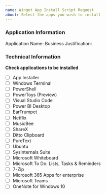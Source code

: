 ```yaml
---
name: Winget App Install Script Request
about: Select the apps you wish to install
---
```


### Application Information
Application Name: 
Business Justification: 

### Technical Information
**Check applications to be installed**
- [ ] App Installer
- [ ] Windows Terminal
- [ ] PowerShell
- [ ] PowerToys (Preview)
- [ ] Visual Studio Code
- [ ] Power BI Desktop
- [ ] EarTrumpet
- [ ] Netflix
- [ ] MusicBee
- [ ] ShareX
- [ ] Ditto Clipboard
- [ ] PureText
- [ ] Ubuntu
- [ ] Sysinternals Suite
- [ ] Microsoft Whiteboard
- [ ] Microsoft To Do: Lists, Tasks & Reminders
- [ ] 7-Zip
- [ ] Microsoft 365 Apps for enterprise
- [ ] Microsoft Teams
- [ ] OneNote for Windows 10